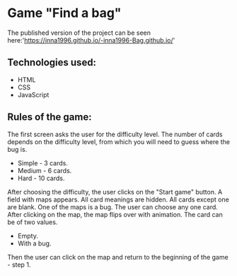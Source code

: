 # **Game "Find a bag"**

The published version of the project can be seen here:'https://inna1996.github.io/-inna1996-Bag.github.io/'


## Technologies used:
+ HTML
+ CSS
+ JavaScript


## Rules of the game:

The first screen asks the user for the difficulty level. The number of cards depends on the difficulty level, from which you will need to guess where the bug is.

+ Simple - 3 cards.
+ Medium - 6 cards.
+ Hard - 10 cards.

After choosing the difficulty, the user clicks on the "Start game" button. A field with maps appears. All card meanings are hidden. All cards except one are blank. One of the maps is a bug. The user can choose any one card. After clicking on the map, the map flips over with animation. The card can be of two values.

+ Empty.
+ With a bug.

Then the user can click on the map and return to the beginning of the game - step 1.
